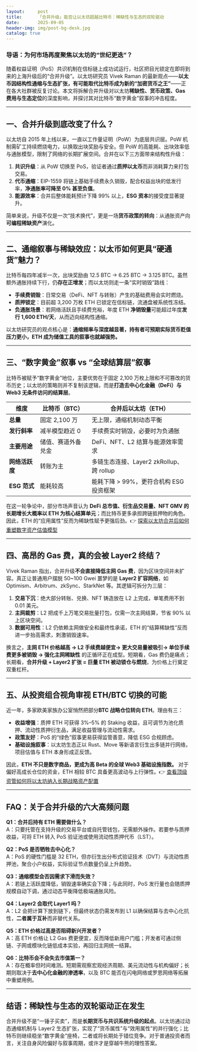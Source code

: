 ```yaml
---
layout:     post
title:      「合并升级」能否让以太坊超越比特币：稀缺性与生态的双轮驱动
date:       2025-09-05
header-img: img/post-bg-desk.jpg
catalog: true
---
```


### 导语：为何市场再度聚焦以太坊的“世纪更迭”？

随着权益证明（PoS）共识机制在信标链上成功试运行，社区把目光锁定在即将到来的上海升级后的“合并升级”。以太坊研究员 Vivek Raman 的最新观点——**以太币因结构性通缩与生态扩张，有可能取代比特币成为新的“加密货币之王”**——正在各大社群被反复讨论。本文将拆解合并升级对以太坊**稀缺性、货币政策、Gas 费用与生态定位**的深度影响，并探讨其对比特币“数字黄金”叙事的冲击程度。

---

## 一、合并升级到底改变了什么？

以太坊自 2015 年上线以来，一直以工作量证明（PoW）为底层共识层。PoW 机制需矿工持续燃烧电力，以换取出块奖励与安全。但 PoW 的高能耗、出块效率低与通胀模型，限制了网络的长期扩展空间。合并在以下三方面带来结构性升级：

1. **共识升级**：从 PoW 切换至 PoS，验证者通过**质押以太币**而非消耗算力来打包交易。  
2. **代币通缩**：EIP-1559 将链上基础手续费永久销毁，配合权益出块的低发行率，**净通胀率可降至 0% 甚至负值**。  
3. **能源效率**：合并后整体能耗预计下降 99% 以上，**ESG 资本**的接受度显著提升。

简单来说，升级不仅是一次“技术换代”，更是一场**货币政策的转向**：从通胀资产向**可编程稀缺资产**演化。

---

## 二、通缩叙事与稀缺效应：以太币如何更具“硬通货”魅力？

比特币每四年减半一次，出块奖励由 12.5 BTC → 6.25 BTC → 3.125 BTC。虽然额外通胀持续下行，仍**存在正增发**；而以太坊则走一条“实时销毁”路线：

- **手续费销毁**：日常交易（DeFi、NFT 与转账）产生的基础费用会实时燃烧。  
- **质押锁定**：目前超 3,200 万枚 ETH 已锁定在信标链，流通盘被系统性冻结。  
- **负通胀场景**：若网络活跃且手续费充裕，年度 ETH **净销毁量**可能超过年度**发行 1,600 ETH/天**，从而迈向结构性通缩。

以太坊研究员的观点核心是：**通缩频率与深度越显著，持有者可预期实际货币贬值压力更小，ETH 成为储值工具的叙事也就越强势。**

---

## 三、“数字黄金”叙事 vs “全球结算层”叙事

比特币被赋予“数字黄金”地位，主要优势在于固定 2,100 万枚上限和不可篡改的货币历史；以太坊的策略则并不复制该逻辑，而是**打造去中心化金融（DeFi）与 Web3 无条件访问的结算层**。

| **维度**           | **比特币（BTC）**              | **合并后以太坊（ETH）**                   |
|--------------------|--------------------------------|-------------------------------------------|
| **总量**           | 固定 2,100 万                  | 无上限，通缩机制动态平衡                  |
| **发行斜率**       | 减半模型趋近 0                 | 手续费实时销毁，必要时为负通胀            |
| **主要用途**       | 储值、赛道外备兑金             | DeFi、NFT、L2 结算与能源效率需求          |
| **网络活跃度**     | 转账为主                       | 多链生态连接、Layer2 zkRollup、跨 rollup  |
| **ESG 范式**       | 能耗较高                       | 能耗下降 > 99%，更符合机构 ESG 投资框架   |

在这一轮争论中，部分市场声音认为 **DeFi 总市值、衍生品交易量、NFT GMV 的长期增长大概率以 ETH 为核心结算单元**；而比特币更多承担跨链抵押物的角色。因此，ETH 的“应用属性”反而为稀缺性赋予更强后劲。👉 [探索以太坊合并后如何重塑数字资产估值模型](https://okxdog.com/) 

---

## 四、高昂的 Gas 费，真的会被 Layer2 终结？

Vivek Raman 指出，合并升级**不会直接降低主网 Gas 费**，因为区块空间并未扩容。真正让普通用户摆脱 50~100 Gwei 噩梦的是 **Layer2 扩容网络**，如 Optimism、Arbitrum、zkSync、StarkNet 等。其逻辑可拆分为三层：

1. **交易下沉**：绝大部分转账、兑换、NFT 铸造放在 L2 上完成，单笔费用不到 0.01 美元。  
2. **主网裁剪**：L2 把成千上万笔交易批量打包，仅需一次主网结算，节省 90% 以上区块空间。  
3. **数据可用性**：L2 仍依赖主网做安全和最终性承诺，ETH 的“结算稀缺性”反而进一步抬高需求，刺激销毁速率。

换言之，**主网 ETH 价格越高 → L2 手续费越便宜→ 更大交易量被吸引→ 单位手续费更多被销毁 → 强化主网稀缺性** 的正循环正在成型。短期看，Gas 费仍是痛点；长期看，**合并升级 + Layer2 扩张 = 巨量 ETH 被动锁仓与燃烧**，为价格上行奠定双重杠杆。

---

## 五、从投资组合视角审视 ETH/BTC 切换的可能

近一年，多家欧美家族办公室悄然把部分**BTC 战略仓位转向 ETH**。理由有三：

- **收益增强**：质押 ETH 可获得 3%–5% 的 Staking 收益，且可调节为池化质押、流动性质押衍生品，满足收益管理与流动性需求。  
- **政策友好**：PoS 的“绿色”叙事更易获得监管善意，降低 ESG 合规顾虑。  
- **基础设施叙事**：以太坊生态正以 Rust、Move 等新语言衍生出多链并行网络，项目估值与 ETH 本身形成正反馈。

因此，**ETH 不只是数字商品，更成为高 Beta 的全球 Web3 基础设施指数。** 对于偏好高成长仓位的资金，ETH 相较 BTC 具备更高波动与上行弹性。👉 [查看顶级资管如何将以太坊纳入长期战略资产配置](https://okxdog.com/)

---

## FAQ：关于合并升级的六大高频问题

**Q1：合并后持有 ETH 需要做什么？**  
A：只要托管在支持升级的交易平台或自托管钱包，无需额外操作。若要参与质押收益，可将 ETH 转入 PoS 验证池或使用流动性质押代币（LST）。

**Q2：PoS 是否牺牲去中心化？**  
A：PoS 的硬性门槛是 32 ETH，但亦衍生出分布式验证技术（DVT）与流动性质押池，聚合小户权益，实际验证节点数量仍呈上升趋势。

**Q3：通缩模型会否因需求下滑而失效？**  
A：若链上活跃度降低，销毁速率确实会下降；与此同时，PoS 发行量也会随质押规模自动下调，通过动态平衡降低极端通胀风险。

**Q4：Layer2 会取代 Layer1 吗？**  
A：L2 会把计算下放到链下，但最终状态仍需发布到 L1 以确保结算与去中心化抗性，**二者属于互补**而非替代关系。

**Q5：ETH 价格过高是否阻碍新兴开发者？**  
A：高 ETH 价格让 L2 Gas 费更便宜，反而降低新用户门槛；开发者可通过侧链、子网或模块化链低成本实验，再回归主网统一结算。

**Q6：比特币会不会失去市值第一？**  
A：存在概率但时间难测。短期需观察宏观经济周期、美元流动性与机构偏好；长期则取决于**去中心化金融的渗透率**，以及 BTC 能否在闪电网络或罗恩网络等拓展中重塑用例。

---

## 结语：稀缺性与生态的双轮驱动正在发生

合并升级不是“一锤子买卖”，而是**长期货币与共识系统升级的起点**。以太坊通过动态通缩机制与 Layer2 生态扩张，实现了“货币属性”与“效用属性”的并行强化；比特币则继续稳坐“数字黄金”座椅，二者或将长期处于错位竞争。对于普通投资者而言，关注自身风险偏好与叙事周期，或许才是穿越牛熊的理性答案。